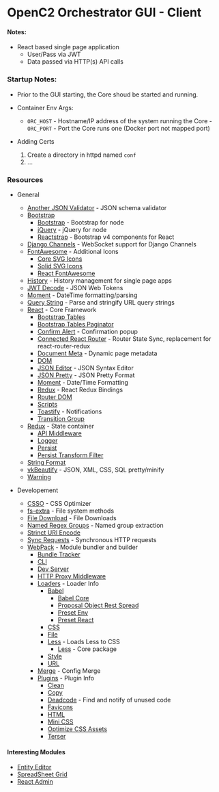 # OpenC2 Orchestrator GUI - Client

#### Notes:
- React based single page application
    - User/Pass via JWT
    - Data passed via HTTP(s) API calls

### Startup Notes:
- Prior to the GUI starting, the Core shoud be started and running.
- Container Env Args:
	- `ORC_HOST` - Hostname/IP address of the system running the Core	- `ORC_PORT` - Port the Core runs one (Docker port not mapped port)

- Adding Certs 
	1. Create a directory in httpd named `conf`
	2. ...
	

### Resources
- General
	- [Another JSON Validator](https://www.npmjs.com/package/ajv) - JSON schema validator
	- [Bootstrap](https://getbootstrap.com/)
	    - [Bootstrap](https://www.npmjs.com/package/bootstrap) - Bootstrap for node
	    - [jQuery](https://www.npmjs.com/package/jquery) - jQuery for node
	    - [Reactstrap](https://www.npmjs.com/package/reactstrap) - Bootstrap v4 components for React
	- [Django Channels](https://www.npmjs.com/package/django-channels) - WebSocket support for Django Channels
   	- [FontAwesome](https://fontawesome.com/) - Additional Icons
	    - [Core SVG Icons](https://www.npmjs.com/package/@fortawesome/fontawesome-svg-core)
	    - [Solid SVG Icons](https://www.npmjs.com/package/@fortawesome/free-solid-svg-icons)
	    - [React FontAwesome](https://www.npmjs.com/package/@fortawesome/react-fontawesome)
	- [History](https://www.npmjs.com/package/history) - History management for single page apps
	- [JWT Decode](https://www.npmjs.com/package/jwt-decode) - JSON Web Tokens
	- [Moment](https://www.npmjs.com/package/moment) - DateTime formatting/parsing
	- [Query String](https://www.npmjs.com/package/query-string) - Parse and stringify URL query strings
	- [React](https://reactjs.org/) - Core Framework
    	- [Bootstrap Tables](https://www.npmjs.com/package/react-bootstrap-table-next/)
    	- [Bootstrap Tables Paginator](https://www.npmjs.com/package/react-bootstrap-table2-paginator)
    	- [Confirm Alert](https://www.npmjs.com/package/react-confirm-alert) - Confirmation popup
		- [Connected React Router](https://www.npmjs.com/package/connected-react-router) - Router State Sync, replacement for react-router-redux
    	- [Document Meta](https://www.npmjs.com/package/react-document-meta) - Dynamic page metadata
		- [DOM](https://www.npmjs.com/package/react-dom)
    	- [JSON Editor](https://www.npmjs.com/package/react-json-editor-ajrm) - JSON Syntax Editor
    	- [JSON Pretty](https://www.npmjs.com/package/react-json-pretty) - JSON Pretty Format
    	- [Moment](https://www.npmjs.com/package/react-moment) - Date/Time Formatting
		- [Redux](https://www.npmjs.com/package/react-redux) - React Redux Bindings
		- [Router DOM](https://www.npmjs.com/package/react-router-dom)
		- [Scripts](https://www.npmjs.com/package/react-scripts)
		- [Toastify](https://www.npmjs.com/package/react-toastify) - Notifications
    	- [Transition Group](https://www.npmjs.com/package/react-transition-group)
    - [Redux](https://redux.js.org/) - State container
    	- [API Middleware](https://www.npmjs.com/package/redux-api-middleware)
    	- [Logger](https://www.npmjs.com/package/redux-logger)
		- [Persist](https://www.npmjs.com/package/redux-persist)
		- [Persist Transform Filter](https://www.npmjs.com/package/redux-persist-transform-filter)
	- [String Format](https://www.npmjs.com/package/string-format)
	- [vkBeautify](https://www.npmjs.com/package/vkbeautify) - JSON, XML, CSS, SQL pretty/minify
	- [Warning](https://www.npmjs.com/package/warning)

- Developement
	- [CSSO](https://www.npmjs.com/package/csso) - CSS Optimizer
	- [fs-extra](https://www.npmjs.com/package/fs-extra) - File system methods
	- [File Download](https://www.npmjs.com/package/download-file) - File Downloads
	- [Named Regex Groups](https://www.npmjs.com/package/named-regexp-groups) - Named group extraction
	- [Strinct URI Encode](https://www.npmjs.com/package/strict-uri-encode)
	- [Sync Requests](https://www.npmjs.com/package/sync-requests) - Synchronous HTTP requests
	- [WebPack](https://www.npmjs.com/package/webpack) - Module bundler and builder
		- [Bundle Tracker](https://www.npmjs.com/package/webpack-bundle-tracker)
		- [CLI](https://www.npmjs.com/package/webpack-cli)
		- [Dev Server](https://www.npmjs.com/package/webpack-dev-server)
		- [HTTP Proxy Middleware](https://www.npmjs.com/package/http-proxy-middleware)
		- [Loaders](https://webpack.js.org/loaders) - Loader Info
			- [Babel](https://www.npmjs.com/package/babel-loader)
				- [Babel Core](https://www.npmjs.com/package/@babel/core)
				- [Proposal Object Rest Spread](https://www.npmjs.com/package/@babel/plugin-proposal-object-rest-spread)
				- [Preset Env](https://www.npmjs.com/package/@babel/preset-env)
				- [Preset React](https://www.npmjs.com/package/@babel/preset-react)
			- [CSS](https://www.npmjs.com/package/css-loader)
			- [File](https://www.npmjs.com/package/file-loader)
			- [Less](https://www.npmjs.com/package/less-loader) - Loads Less to CSS
				- [Less](https://www.npmjs.com/package/less) - Core package
			- [Style](https://www.npmjs.com/package/style-loader)
			- [URL](https://www.npmjs.com/package/url-loader)
		- [Merge](https://www.npmjs.com/package/webpack-merge) - Config Merge
		- [Plugins](https://webpack.js.org/plugins) - Plugin Info
			- [Clean](https://www.npmjs.com/package/clean-webpack-plugin)
			- [Copy](https://www.npmjs.com/package/copy-webpack-plugin)
			- [Deadcode](https://www.npmjs.com/package/webpack-deadcode-plugin) - Find and notify of unused code
			- [Favicons](https://www.npmjs.com/package/favicons-webpack-plugin)
			- [HTML](https://www.npmjs.com/package/html-webpack-plugin)
			- [Mini CSS](https://www.npmjs.com/package/mini-css-extract-plugin)
			- [Optimize CSS Assets](https://www.npmjs.com/package/optimize-css-assets-webpack-plugin)
			- [Terser](https://www.npmjs.com/package/terser-webpack-plugin)

#### Interesting Modules
- [Entity Editor](https://www.npmjs.com/package/react-entity-editor)
- [SpreadSheet Grid](https://www.npmjs.com/package/react-spreadsheet-grid)
- [React Admin](https://github.com/marmelab/react-admin)